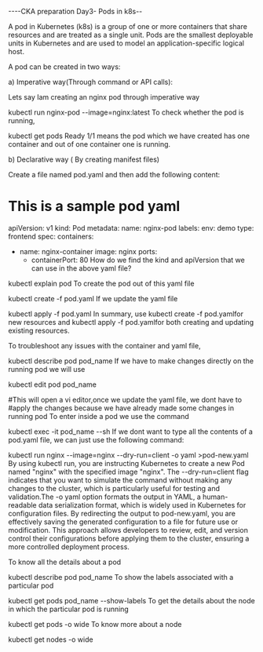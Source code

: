 ----CKA preparation Day3- Pods in k8s--

A pod in Kubernetes (k8s) is a group of one or more containers that share resources and are treated as a single unit. Pods are the smallest deployable units in Kubernetes and are used to model an application-specific logical host.

A pod can be created in two ways:

a) Imperative way(Through command or API calls):

Lets say Iam creating an nginx pod through imperative way

kubectl run nginx-pod --image=nginx:latest
To check whether the pod is running,

kubectl get pods
Ready 1/1 means the pod which we have created has one container and out of one container one is running.

b) Declarative way ( By creating manifest files)

Create a file named pod.yaml and then add the following content:

# This is a sample pod yaml

apiVersion: v1
kind: Pod
metadata:
  name: nginx-pod
  labels:
    env: demo
    type: frontend
spec:
  containers:
  - name: nginx-container
    image: nginx
    ports:
    - containerPort: 80
How do we find the kind and apiVersion that we can use in the above yaml file?

kubectl explain pod
To create the pod out of this yaml file

kubectl create -f pod.yaml
If we update the yaml file

kubectl apply -f pod.yaml
In summary, use kubectl create -f pod.yamlfor new resources and kubectl apply -f pod.yamlfor both creating and updating existing resources.

To troubleshoot any issues with the container and yaml file,

kubectl describe pod pod_name
If we have to make changes directly on the running pod we will use

kubectl edit pod pod_name

#This will open a vi editor,once we update the yaml file, we dont have to 
#apply the changes because we have already made some changes in running pod
To enter inside a pod we use the command

kubectl exec -it pod_name --sh
If we dont want to type all the contents of a pod.yaml file, we can just use the following command:

kubectl run nginx --image=nginx --dry-run=client -o yaml >pod-new.yaml 
By using kubectl run, you are instructing Kubernetes to create a new Pod named "nginx" with the specified image "nginx". The --dry-run=client flag indicates that you want to simulate the command without making any changes to the cluster, which is particularly useful for testing and validation.The -o yaml option formats the output in YAML, a human-readable data serialization format, which is widely used in Kubernetes for configuration files. By redirecting the output to pod-new.yaml, you are effectively saving the generated configuration to a file for future use or modification. This approach allows developers to review, edit, and version control their configurations before applying them to the cluster, ensuring a more controlled deployment process.

To know all the details about a pod

kubectl describe pod pod_name
To show the labels associated with a particular pod

kubectl get pods pod_name --show-labels
To get the details about the node in which the particular pod is running

kubectl get pods -o wide
To know more about a node

kubectl get nodes -o wide